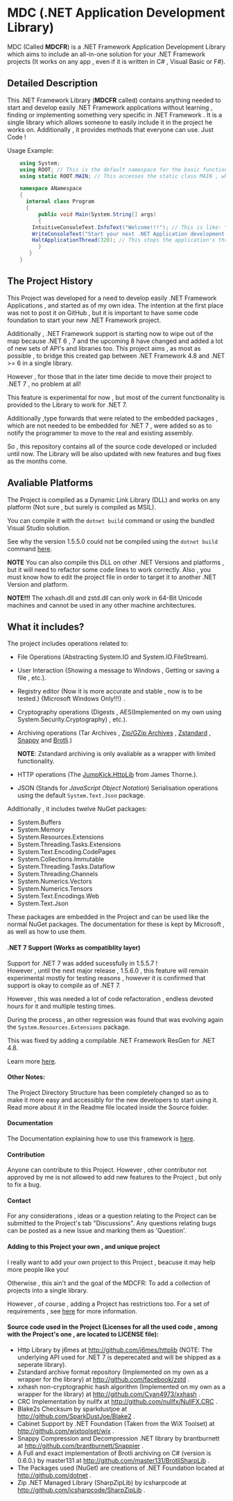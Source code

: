 # MDC (.NET Application Development Library)
MDC (Called __MDCFR__) is a .NET Framework Application Development Library which aims to include an 
all-in-one solution for your .NET Framework projects
(It works on any app , even if it is written in C# , Visual Basic or F#).

## Detailed Description
This .NET Framework Library (__MDCFR__ called) contains anything needed to start 
and develop easily .NET Framework applications without
learning , finding or implementing something very specific in .NET Framework . 
It is a single library which allows someone to easily
include it in the project he works on. Additionally , it provides methods that everyone can use. Just Code ! 

Usage Example:
```C#
	using System;
	using ROOT; // This is the default namespace for the basic functions.
	using static ROOT.MAIN; // This accesses the static class MAIN , which is the class that contain most of the functions.

	namespace ANamespace
	{
	  internal class Program
	  {
	      public void Main(System.String[] args)
	      {
		IntuitiveConsoleText.InfoText("Welcome!!!"); // This is like: "INFO: Welcome!!!" with a gray foreground and a black background.
		WriteConsoleText("Start your next .NET Application development using MDCFR!!!"); // This just writes to console any kind of message.
		HaltApplicationThread(320); // This stops the application's thread (Halts the application) for the time given. Counted in milliseconds.
	      }
	   }
	}
```

## The Project History
This Project was developed for a need to develop easily .NET Framework Applications , and started as of my own idea.
The intention at the first place was not to post it on GitHub , but it is important to have some code 
foundation to start your new .NET Framework project. 

Additionally , .NET Framework support is starting now to wipe out of the map because .NET 6 , 7 and the upcoming 8
have changed and added a lot of new sets of API's and libraries too. 
This project aims , as most as possible , to bridge this created gap between .NET Framework 4.8 and
.NET >= 6 in a single library.

However , for those that in the later time decide to move their project to .NET 7 , no problem at all!

This feature is experimental for now , but most of the current functionality is provided to the Library
to work for .NET 7.

Additionally ,type forwards that were related to the embedded packages , which are not needed to be 
embedded for .NET 7 , were added so as to notify the programmer to move to the real and existing assembly.

So , this repository contains all of the source code developed
or included until now. The Library will be also updated with new features and bug fixes as the months come.

## Avaliable Platforms
 The Project is compiled as a Dynamic Link Library (DLL) and works on any platform (Not sure , but surely is compiled as MSIL).
 
 You can compile it with the `dotnet build` command or using the bundled Visual Studio solution.

 See why the version 1.5.5.0 could not be compiled using the `dotnet build` command [here](http://github.com/mdcdi1315/mdcframework/blob/dev/BuildBehavior.md).

  __NOTE__ You can also compile this DLL on other .NET Versions and platforms , but it will need to refactor some code lines to work correctly.
   Also , you must know how to edit the project file in order to target it to another .NET Version and platform.
 
 __NOTE!!!__ The xxhash.dll and zstd.dll can only work in 64-Bit Unicode machines and cannot be used in any other machine architectures.

## What it includes?
The project includes operations related to:
 - File Operations (Abstracting System.IO and System.IO.FileStream).
 - User Interaction (Showing a message to Windows , Getting or saving a file , etc.).
 - Registry editor (Now it is more accurate and stable , now is to be tested.) {Microsoft Windows Only!!!} .
 - Cryptography operations (Digests , AES(Implemented on my own using System.Security.Cryptography) , <!-- [DES](http://github.com/zeyadetman/Computer-Security-Algorithms) ,--> etc.).
 - Archiving operations (Tar Archives , [Zip/GZip Archives](http://github.com/icsharpcode/SharpZipLib)  , [Zstandard](https://github.com/facebook/zstd) , 
	[Snappy](http://github.com/brantburnett/Snappier) and [Brotli](http://github.com/master131/BrotliSharpLib).)

   __NOTE__: Zstandard archiving is only avaliable as a wrapper with limited functionality.
 - HTTP operations (The [JumpKick.HttpLib](https://github.com/j6mes/httplib) from James Thorne.).
 - JSON (Stands for _JavaScript Object Notation_) Serialisation operations using the default `System.Text.Json` package.

  Additionally , it includes twelve NuGet packages:
  - System.Buffers
  - System.Memory
  - System.Resources.Extensions
  - System.Threading.Tasks.Extensions
  - System.Text.Encoding.CodePages
  - System.Collections.Immutable
  - System.Threading.Tasks.Dataflow
  - System.Threading.Channels
  - System.Numerics.Vectors
  - System.Numerics.Tensors
  - System.Text.Encodings.Web
  - System.Text.Json

  These packages are embedded in the Project and can be used like the normal NuGet packages.
  The documentation for these is kept by Microsoft , as well as how to use them.

#### .NET 7 Support (Works as compatiblity layer)
Support for .NET 7 was added sucessfully in 1.5.5.7 !  
However , until the next major release , 1.5.6.0 , this feature will remain experimental 
mostly for testing reasons , however it is confirmed that support is okay to compile
as of .NET 7.

However , this was needed a lot of code refactoration , endless devoted hours for it
and multiple testing times.

During the process , an other regression was found that was evolving again the 
`System.Resources.Extensions` package.

This was fixed by adding a compilable .NET Framework ResGen for .NET 4.8.

Learn more [here](http://github.com/mdcdi1315/mdcframework/blob/dev/BuildBehavior.md).

#### Other Notes:
The Project Directory Structure has been completely changed so as to make it more easy and accessibly
for the new developers to start using it.
Read more about it in the Readme file located inside the Source folder.

#### Documentation
The Documentation explaining how to use this framework is [here](http://github.com/mdcdi1315/mdcframework/blob/dev/Documentation/Main.md).

#### Contribution
Anyone can contribute to this Project.
However , other contributor not approved by me is not allowed to add new features to the Project , but only to fix a bug.

#### Contact
For any considerations , ideas or a question relating to the Project can be submitted to the Project's tab "Discussions".
Any questions relating bugs can be posted as a new Issue and marking them as 'Question'.

#### Adding to this Project your own , and unique project
I really want to add your own project to this Project , beacuse it may help more people like you!

Otherwise , this ain't and the goal of the MDCFR: To add a collection of projects into a single library.

However , of course , adding a Project has restrictions too. For a set of requirements , see 
[here](http://github.com/mdcdi1315/mdcframework/blob/dev/Documentation/AddingAProject_Requirements.md) 
for more information.

#### Source code used in the Project (Licenses for all the used code , among with the Project's one , are located to LICENSE file):
- Http Library by j6mes at http://github.com/j6mes/httplib 
  (NOTE: The underlying API used for .NET 7 is deperecated and will be shipped as a seperate library).
- Zstandard archive format repository (Implemented on my own as a wrapper for the library) at http://github.com/facebook/zstd .
- xxhash non-cryptographic hash algorithm (Implemented on my own as a wrapper for the library) at http://github.com/Cyan4973/xxhash .
- CRC Implementation by nullfx at http://github.com/nullfx/NullFX.CRC .
- Blake2s Checksum by sparkdustjoe at http://github.com/SparkDustJoe/Blake2 .
- Cabinet Support by .NET Foundation (Taken from the WiX Toolset) at http://github.com/wixtoolset/wix .
- Snappy Compression and Decompression .NET library by brantburnett at http://github.com/brantburnett/Snappier .
- A Full and exact implementation of Brotli archiving on C# (version is 0.6.0.) by master131 at http://github.com/master131/BrotliSharpLib .
- The Packages used (NuGet) are creations of .NET Foundation located at http://github.com/dotnet .
- Zip .NET Managed Library (SharpZipLib) by icsharpcode at http://github.com/icsharpcode/SharpZipLib .
<!-- - DES and Triple DES Implementations by zeyadetman at http://github.com/zeyadetman/Computer-Security-Algorithms . -->